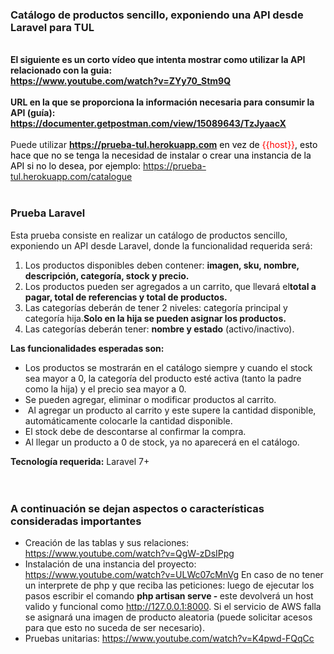 <div class="collection-description">
<h3 class="description" style="text-align: left;"><strong>Cat&aacute;logo de productos sencillo, exponiendo una API desde Laravel para TUL</strong></h3>
<div class="description" style="text-align: left;">&nbsp;</div>
<div class="description" style="text-align: left;">
<div class="description" style="text-align: left;"><strong>El siguiente es un corto v&iacute;deo que intenta mostrar como utilizar la API relacionado con la guia:</strong></div>
<div class="description" style="text-align: left;"><strong><a href="https://www.youtube.com/watch?v=ZYy70_Stm9Q" target="_blank" rel="noopener">https://www.youtube.com/watch?v=ZYy70_Stm9Q</a></strong></div>
</div>
<div class="description" style="text-align: left;">&nbsp;</div>
<div class="description" style="text-align: left;"><strong>URL en la que se proporciona la informaci&oacute;n necesaria para consumir la API (gu&iacute;a):</strong></div>
<div class="description" style="text-align: left;"><strong> <a href="https://documenter.getpostman.com/view/15089643/TzJyaacX" target="_blank">https://documenter.getpostman.com/view/15089643/TzJyaacX</a><br /></strong></div>
<div class="description" style="text-align: left;">&nbsp;</div>
<div class="description" style="text-align: left;">Puede utilizar <span style="color: #ff0000;"><strong><a href="https://prueba-tul.herokuapp.com">https://prueba-tul.herokuapp.com</a></strong> <span style="color: #000000;">en vez de <span style="color: #ff0000;">{{host}}<span style="color: #000000;">, </span><span style="color: #000000;">esto hace que no se tenga la necesidad de instalar o crear una instancia de la API si no lo desea, por ejemplo: <a href="https://prueba-tul.herokuapp.com/catalogue" target="_blank">https://prueba-tul.herokuapp.com/catalogue</a></span></span></span></span></div>
<div class="description" style="text-align: left;">&nbsp;</div>
<h3 class="description" style="text-align: left;"><strong>Prueba Laravel</strong></h3>
<div class="description" style="text-align: left;">Esta prueba consiste en realizar un cat&aacute;logo de productos sencillo, exponiendo un API desde Laravel, donde la funcionalidad requerida ser&aacute;:</div>
<ol>
<li class="description" style="text-align: left;">Los productos disponibles deben contener:&nbsp;<strong>imagen, sku, nombre, descripci&oacute;n, categor&iacute;a, stock y precio.</strong></li>
<li class="description" style="text-align: left;">Los productos pueden ser agregados a un carrito, que llevar&aacute; el<strong>total a pagar, total de referencias y total de productos.</strong></li>
<li class="description" style="text-align: left;"><span lang="EN">Las categor&iacute;as deber&aacute;n de tener 2 niveles: categor&iacute;a principal y categor&iacute;a hija.</span><strong><span lang="EN">Solo en la hija se pueden asignar los productos.</span></strong></li>
<li class="description" style="text-align: left;"><span lang="EN">Las categor&iacute;as deber&aacute;n tener:&nbsp;</span><strong><span lang="EN">nombre y estado</span></strong><span lang="EN">&nbsp;(activo/inactivo).</span></li>
</ol>
<div class="description" style="text-align: left;"><strong><span lang="EN">Las funcionalidades esperadas son:</span></strong></div>
<ul>
<li class="description" style="text-align: left;"><span lang="EN">Los productos se mostrar&aacute;n en el cat&aacute;logo siempre y cuando el stock sea mayor a 0, la categor&iacute;a del producto est&eacute; activa (tanto la padre como la hija) y el precio sea mayor a 0.</span></li>
<li class="description" style="text-align: left;"><span lang="EN">Se pueden agregar, eliminar o modificar productos al carrito.</span></li>
<li class="description" style="text-align: left;"><span lang="EN">&nbsp;Al agregar un producto al carrito y este supere la cantidad disponible, autom&aacute;ticamente colocarle la cantidad disponible.</span></li>
<li class="description" style="text-align: left;"><span lang="EN">El stock debe de descontarse al confirmar la compra.</span></li>
<li class="description" style="text-align: left;"><span lang="EN">Al llegar un producto a 0 de stock, ya no aparecer&aacute; en el cat&aacute;logo.</span></li>
</ul>
<div class="description" style="text-align: left;"><strong><span lang="EN">Tecnolog&iacute;a requerida:</span></strong> Laravel 7+</div>
<div class="description" style="text-align: left;">&nbsp;</div>
<div class="description" style="text-align: left;">&nbsp;</div>
<h3 class="description" style="text-align: left;"><strong>A continuaci&oacute;n se dejan aspectos o caracter&iacute;sticas consideradas importantes</strong></h3>
</div>
<ul>
<li>Creaci&oacute;n de las tablas y sus relaciones: <a href="https://www.youtube.com/watch?v=QgW-zDsIPpg" target="_blank">https://www.youtube.com/watch?v=QgW-zDsIPpg</a></li>
<li>Instalaci&oacute;n de una instancia del proyecto: <a href="https://www.youtube.com/watch?v=ULWc07cMnVg" target="_blank">https://www.youtube.com/watch?v=ULWc07cMnVg</a> En caso de no tener un interprete de php y que reciba las peticiones: luego de ejecutar los pasos escribir el comando <strong>php artisan serve - </strong>este devolver&aacute; un host valido y funcional como <a href="http://127.0.0.1:8000,">http://127.0.0.1:8000</a>. Si el servicio de AWS falla se asignar&aacute; una imagen de producto aleatoria (puede solicitar acesos para que esto no suceda de ser necesario).</li>
<li>Pruebas unitarias: <a href="https://www.youtube.com/watch?v=K4pwd-FQqCc" target="_blank">https://www.youtube.com/watch?v=K4pwd-FQqCc</a></li>
</ul>
<p>&nbsp;</p>
